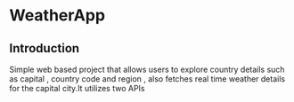 # WeatherApp
## Introduction
Simple web based project that allows users to explore country details such as capital , country code and region , also fetches real time weather details for the capital city.It utilizes two APIs
